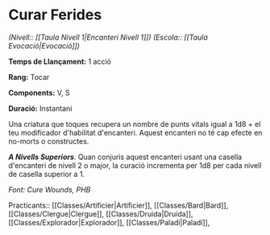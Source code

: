 # Curar Ferides

*(Nivell:: [[Taula Nivell 1|Encanteri Nivell 1]]) (Escola:: [[Taula Evocació|Evocació]])*

**Temps de Llançament:** 1 acció

**Rang:** Tocar

**Components:** V, S

**Duració:** Instantani

Una criatura que toques recupera un nombre de punts vitals igual a 1d8 + el teu modificador d'habilitat d'encanteri. Aquest encanteri no té cap efecte en no-morts o constructes.

***A Nivells Superiors***. Quan conjuris aquest encanteri usant una casella d'encanteri de nivell 2 o major, la curació incrementa per 1d8 per cada nivell de casella superior a 1.


*Font: Cure Wounds, PHB*



Practicants::  [[Classes/Artificier|Artificier]], [[Classes/Bard|Bard]], [[Classes/Clergue|Clergue]], [[Classes/Druida|Druida]], [[Classes/Explorador|Explorador]], [[Classes/Paladí|Paladí]], 